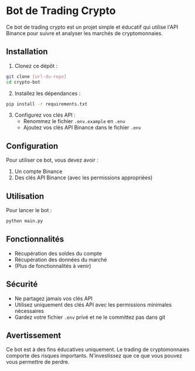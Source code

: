 # Bot de Trading Crypto

Ce bot de trading crypto est un projet simple et éducatif qui utilise l'API Binance pour suivre et analyser les marchés de cryptomonnaies.

## Installation

1. Clonez ce dépôt :
```bash
git clone [url-du-repo]
cd crypto-bot
```

2. Installez les dépendances :
```bash
pip install -r requirements.txt
```

3. Configurez vos clés API :
   - Renommez le fichier `.env.example` en `.env`
   - Ajoutez vos clés API Binance dans le fichier `.env`

## Configuration

Pour utiliser ce bot, vous devez avoir :
1. Un compte Binance
2. Des clés API Binance (avec les permissions appropriées)

## Utilisation

Pour lancer le bot :
```bash
python main.py
```

## Fonctionnalités

- Récupération des soldes du compte
- Récupération des données du marché
- (Plus de fonctionnalités à venir)

## Sécurité

- Ne partagez jamais vos clés API
- Utilisez uniquement des clés API avec les permissions minimales nécessaires
- Gardez votre fichier `.env` privé et ne le committez pas dans git

## Avertissement

Ce bot est à des fins éducatives uniquement. Le trading de cryptomonnaies comporte des risques importants. N'investissez que ce que vous pouvez vous permettre de perdre. 